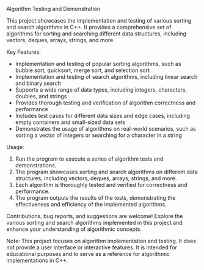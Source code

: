 Algorithm Testing and Demonstration

This project showcases the implementation and testing of various sorting and search algorithms in C++. It provides a comprehensive set of algorithms for sorting and searching different data structures, including vectors, deques, arrays, strings, and more.

Key Features:
- Implementation and testing of popular sorting algorithms, such as bubble sort, quicksort, merge sort, and selection sort
- Implementation and testing of search algorithms, including linear search and binary search
- Supports a wide range of data types, including integers, characters, doubles, and strings
- Provides thorough testing and verification of algorithm correctness and performance
- Includes test cases for different data sizes and edge cases, including empty containers and small-sized data sets
- Demonstrates the usage of algorithms on real-world scenarios, such as sorting a vector of integers or searching for a character in a string

Usage:
1. Run the program to execute a series of algorithm tests and demonstrations.
2. The program showcases sorting and search algorithms on different data structures, including vectors, deques, arrays, strings, and more.
3. Each algorithm is thoroughly tested and verified for correctness and performance.
4. The program outputs the results of the tests, demonstrating the effectiveness and efficiency of the implemented algorithms.

Contributions, bug reports, and suggestions are welcome! Explore the various sorting and search algorithms implemented in this project and enhance your understanding of algorithmic concepts.

Note: This project focuses on algorithm implementation and testing. It does not provide a user interface or interactive features. It is intended for educational purposes and to serve as a reference for algorithmic implementations in C++.

